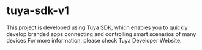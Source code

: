# tuya-sdk-v1

This project is developed using Tuya SDK, which enables you to quickly develop branded apps connecting and controlling smart scenarios of many devices
For more information, please check Tuya Developer Website.

